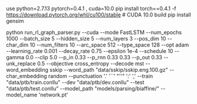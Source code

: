 use python=2.7.13  pytorch=0.4.1 , cuda=10.0
pip install torch==0.4.1 -f https://download.pytorch.org/whl/cu100/stable # CUDA 10.0 build
pip install gensim


python run_rl_graph_parser.py --cuda --mode FastLSTM --num_epochs 1000 --batch_size 5 --hidden_size 5 --num_layers 3 --pos_dim 10 --char_dim 10 --num_filters 10 --arc_space 512 --type_space 128 --opt adam --learning_rate 0.001 --decay_rate 0.75 --epsilon 1e-4 --schedule 10 --gamma 0.0 --clip 5.0 --p_in 0.33 --p_rnn 0.33 0.33 --p_out 0.33 --unk_replace 0.5 --objective cross_entropy --decode mst --word_embedding sskip --word_path "data/sskip/sskip.eng.100.gz" --char_embedding random --punctuation '.' '``' "''" ':' ',' --train "data/ptb/train.conllu" --dev "data/ptb/dev.conllu" --test "data/ptb/test.conllu" --model_path "models/parsing/biaffine/" --model_name 'network.pt'
